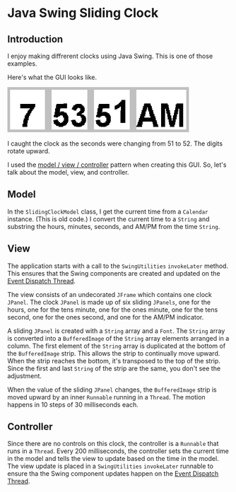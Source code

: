 # Java Swing Sliding Clock

## Introduction

I enjoy making diffrerent clocks using Java Swing.  This is one of those examples.

Here's what the GUI looks like.

![GUI](2020-12-08.png)

I caught the clock as the seconds were changing from 51 to 52.  The digits rotate upward.

I used the [model / view / controller](https://en.wikipedia.org/wiki/Model%E2%80%93view%E2%80%93controller) pattern when creating this GUI.  So, let's talk about the model, view, and controller.

## Model

In the `SlidingClockModel` class, I get the current time from a `Calendar` instance.  (This is old code.)  I convert the current time to a `String` and substring the hours, minutes, seconds, and AM/PM from the time `String`.

## View

The application starts with a call to the  `SwingUtilities` `invokeLater` method.  This ensures that the Swing components are created and updated on the [Event Dispatch Thread](https://docs.oracle.com/javase/tutorial/uiswing/concurrency/dispatch.html).

The view consists of an undecorated `JFrame` which contains one clock `JPanel`.  The clock `JPanel` is made up of six sliding `JPanels`, one for the hours, one for the tens minute, one for the ones minute, one for the tens second, one for the ones second, and one for the AM/PM indicator.

A sliding `JPanel` is created with a `String` array and a `Font`.  The `String` array is converted into a `BufferedImage` of the `String` array elements arranged in a column.  The first element of the `String` array is duplicated at the bottom of the `BufferedImage` strip.  This allows the strip to continually move upward.  When the strip reaches the bottom, it's transposed to the top of the strip.  Since the first and last `String` of the strip are the same, you don't see the adjustment.

When the value of the sliding `JPanel` changes, the `BufferedImage` strip is moved upward by an inner `Runnable` running in a `Thread`.  The motion happens in 10 steps of 30 milliseconds each.

## Controller

Since there are no controls on this clock, the controller is a `Runnable` that runs in a `Thread`.  Every 200 milliseconds, the controller sets the current time in the model and tells the view to update based on the time in the model.  The view update is placed in a `SwingUtilities` `invokeLater` runnable to ensure tha the Swing component updates happen on the [Event Dispatch Thread](https://docs.oracle.com/javase/tutorial/uiswing/concurrency/dispatch.html).
